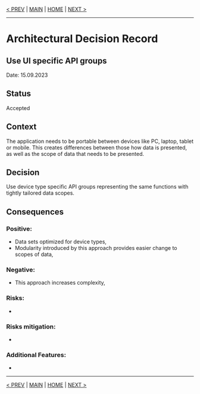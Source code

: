[< PREV](ADR003.md) | [MAIN](../README.md) | [HOME](README.md) | [NEXT >](ADR005.md)

---

# Architectural Decision Record
## Use UI specific API groups
Date: 15.09.2023

## Status
Accepted

## Context
The application needs to be portable between devices like PC, laptop, tablet or mobile. This creates differences between those how data is presented, as well as the scope of data that needs to be presented.

## Decision
Use device type specific API groups representing the same functions with tightly tailored data scopes.

## Consequences

### Positive:
- Data sets optimized for device types,
- Modularity introduced by this approach provides easier change to scopes of data,

### Negative:
- This approach increases complexity,

### Risks:
- 

### Risks mitigation:
- 

### Additional Features:
- 

------

[< PREV](ADR003.md) | [MAIN](../README.md) | [HOME](README.md) | [NEXT >](ADR005.md)
